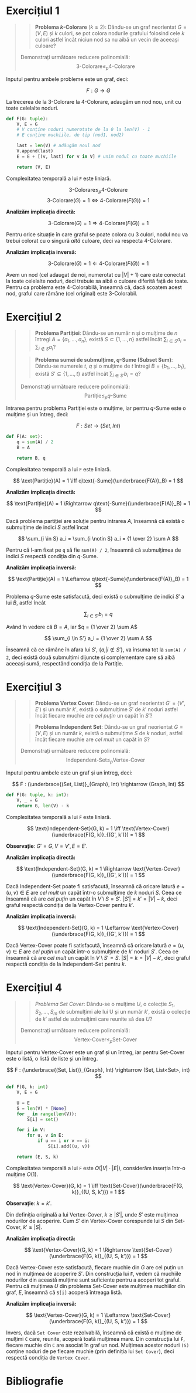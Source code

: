 # Exercițiul 1

> > **Problema $k$-Colorare** ($k\geq2$): Dându-se un graf neorientat $G = (V, E)$ și
> > $k$ culori, se pot colora nodurile grafului folosind cele $k$ culori astfel
> > încât niciun nod sa nu aibă un vecin de aceeași culoare?
> 
> Demonstrați următoare reducere polinomială:
> $$ 3\text{-Colorare} \leq_p 4\text{-Colorare} $$

Inputul pentru ambele probleme este un graf, deci:

$$ F : G \rightarrow G $$

La trecerea de la 3-Colorare la 4-Colorare, adaugăm un nod nou, unit cu toate
celelalte noduri.

```python
def F(G: tuple):
    V, E = G
    # V conține noduri numerotate de la 0 la len(V) - 1
    # E conține muchiile, de tip (nod1, nod2)

    last = len(V) # adăugăm noul nod
    V.append(last)
    E = E + [(v, last) for v in V] # unim nodul cu toate muchiile

    return (V, E)
```

Complexitatea temporală a lui `F` este liniară.

$$ 3\text{-Colorare} \leq_p 4\text{-Colorare} $$
$$ 3\text{-Colorare}(G) = 1 \iff 4\text{-Colorare}(F(G)) = 1 $$

**Analizăm implicația directă:**

$$ \text{3-Colorare}(G) = 1 \Rightarrow \text{4-Colorare}(F(G)) = 1 $$

Pentru orice situație în care graful se poate colora cu $3$ culori, nodul nou va
trebui colorat cu o singură *altă* culoare, deci va respecta $4$-Colorare.

**Analizăm implicația inversă:**

$$ 3\text{-Colorare}(G) = 1 \Leftarrow 4\text{-Colorare}(F(G)) = 1 $$

Avem un nod (cel adaugat de noi, numerotat cu $|V|+1$) care este conectat la
toate celelalte noduri, deci trebuie sa aibă o culoare diferită față de toate.
Pentru ca problema este $4$-Colorabilă, înseamnă că, dacă scoatem acest nod,
graful care rămâne (cel original) este $3$-Colorabil.

# Exercițiul 2

> > **Problema Partiției**: Dându-se un număr n și o mulțime de $n$ întregi $A =
> > \{a_1, ..., a_n\}$, există $S \subset \{1, \dots, n\}$ astfel încât $\sum_{i
> > \in S} a_i = \sum_{i \notin S} a_i$?
>
> > **Problema sumei de submulțime, $q$-Sume (Subset Sum)**: Dându-se numerele
> > $t$, $q$ și o mulțime de $t$ întregi $B = \{b_1, \dots, b_t\}$, există $S'
> > \subseteq \{1, \dots, t\}$ astfel încât $\sum_{i \in S'} b_i = q$?
>
> Demonstrați următoare reducere polinomială:
> $$ \text{Partiție} \leq_p q\text{-Sume} $$

Intrarea pentru problema Partiției este o mulțime, iar pentru $q$-Sume este o
mulțime și un întreg, deci:

$$ F : Set \rightarrow (Set, Int) $$

```python
def F(A: set):
    q = sum(A) / 2
    B = A

    return B, q
```

Complexitatea temporală a lui `F` este liniară.

$$ \text{Partiție}(A) = 1 \iff q\text{-Sume}(\underbrace{F(A)}_B) = 1 $$

**Analizăm implicația directă:**

$$ \text{Partiție}(A) = 1 \Rightarrow q\text{-Sume}(\underbrace{F(A)}_B) = 1 $$

Dacă problema partiției are soluție pentru intrarea $A$, înseamnă că există o
submulțime de indici $S$ astfel încat

$$ \sum_{i \in S} a_i = \sum_{i \notin S} a_i = {1 \over 2} \sum A $$

Pentru că l-am fixat pe `q` să fie `sum(A) / 2`, înseamnă că submulțimea de indici $S$ respectă condiția din $q$-Sume.

**Analizăm implicația inversă:**

$$ \text{Partiție}(A) = 1 \Leftarrow q\text{-Sume}(\underbrace{F(A)}_B) = 1 $$

Problema $q$-Sume este satisfacută, deci există o submulțime de indici $S'$ a lui
$B$, astfel încât

$$ \sum_{i \in S'} b_i = q $$

Având în vedere că $B = A$, iar $q = {1 \over 2} \sum A$

$$ \sum_{i \in S'} a_i = {1 \over 2} \sum A $$

Înseamnă că ce rămâne în afara lui $S'$, $\{a_i| i \notin S'\}$, va însuma tot la
`sum(A) / 2`, deci există două submulțimi dijuncte și complementare care să aibă
aceeași sumă, respectând condiția de la Partiție.

# Exercițiul 3

> > **Problema Vertex Cover**: Dându-se un graf neorientat $G' = (V', E')$ și un
> > număr $k'$, există o submulțime $S'$ de $k'$ noduri astfel încât fiecare muchie
> > are *cel puțin* un capăt în $S'$?
> 
> > **Problema Independent Set**: Dându-se un graf neorientat $G = (V, E)$ și
> > un număr $k$, există o submulțime $S$ de $k$ noduri, astfel încât fiecare
> > muchie are *cel mult* un capăt în $S$?
>
> Demonstrați următoare reducere polinomială:
> $$ \text{Independent-Set} \leq_p \text{Vertex-Cover} $$

Inputul pentru ambele este un graf și un întreg, deci:

$$ F : (\underbrace{(Set, List)}_{Graph}, Int) \rightarrow (Graph, Int) $$

```python
def F(G: tuple, k: int):
    V, _ = G
    return G, len(V) - k
```

Complexitatea temporală a lui `F` este liniară.

$$ \text{Independent-Set}(G, k) = 1 \iff \text{Vertex-Cover}(\underbrace{F(G,
k)}_{(G', k')}) = 1 $$

**Observație**: $G' = G, V = V', E = E'$.

**Analizăm implicația directă:**

$$ \text{Independent-Set}(G, k) = 1 \Rightarrow
\text{Vertex-Cover}(\underbrace{F(G, k)}_{(G', k')}) = 1 $$

Dacă Independent-Set poate fi satisfacută, înseamnă că oricare latură $e = (u,
v) \in E$ are *cel mult* un capăt într-o submulțime de $k$ noduri $S$. Ceea ce
înseamnă că are *cel puțin* un capăt în $V \setminus S = S'$. $|S'| = k' = |V| -
k$, deci graful respectă condiția de la Vertex-Cover pentru $k'$.

**Analizăm implicația inversă:**

$$ \text{Independent-Set}(G, k) = 1 \Leftarrow
\text{Vertex-Cover}(\underbrace{F(G, k)}_{(G', k')}) = 1 $$

Dacă Vertex-Cover poate fi satisfacută, înseamnă că oricare latură $e = (u,
v) \in E$ are *cel puțin* un capăt într-o submulțime de $k'$ noduri $S'$. Ceea ce
înseamnă că are *cel mult* un capăt în $V \setminus S' = S$. $|S| = k = |V| -
k'$, deci graful respectă condiția de la Independent-Set pentru $k$.

# Exercițiul 4

> > *Problema Set Cover*: Dându-se o mulțime $U$, o colecție $S_1, S_2, \dots,
> > S_m$ de submulțimi ale lui U și un număr $k'$, există o colecție de $k'$
> > astfel de submulțimi care reunite să dea $U$?
>
> Demonstrați următoare reducere polinomială:
> $$ \text{Vertex-Cover} \leq_p \text{Set-Cover} $$

Inputul pentru Vertex-Cover este un graf și un întreg, iar pentru Set-Cover
este o listă, o listă de liste și un întreg.

$$ F : (\underbrace{(Set, List)}_{Graph}, Int) \rightarrow (Set, List<Set>, int) $$

```python
def F(G, k: int)
    V, E = G

    U = E
    S = len(V) * [None]
    for _ in range(len(V)):
        S[i] = set()

    for i in V:
        for u, v in E:
            if u == i or v == i:
                S[i].add((u, v))

    return (E, S, k)
```

Complexitatea temporală a lui `F` este $O(|V|\cdot|E|)$, considerăm inserția
într-o mulțime $O(1)$.

$$ \text{Vertex-Cover}(G, k) = 1 \iff \text{Set-Cover}(\underbrace{F(G, k)}_{(U,
S, k')}) = 1 $$

**Observație**: $k = k'$.

Din definiția originală a lui Vertex-Cover, $k \geq |S'|$, unde $S'$ este
mulțimea nodurilor de acoperire. Cum $S'$ din Vertex-Cover corespunde lui $S$
din Set-Cover, $k' \geq |S|$.

**Analizăm implicația directă:**

$$ \text{Vertex-Cover}(G, k) = 1 \Rightarrow \text{Set-Cover}(\underbrace{F(G,
k)}_{(U, S, k')}) = 1 $$

Dacă Vertex-Cover este satisfacută, fiecare muchie din $G$ are cel puțin un nod
în mulțimea de acoperire $S'$. Din construcția lui `F`, vedem că muchiile
nodurilor din această mulțime sunt suficiente pentru a acoperi tot graful.
Pentru că mulțimea $U$ din problema Set-Cover este mulțimea muchiilor din graf,
$E$, înseamnă că `S[i]` acoperă întreaga listă.

**Analizăm implicația inversă:**

$$ \text{Vertex-Cover}(G, k) = 1 \Leftarrow \text{Set-Cover}(\underbrace{F(G,
k)}_{(U, S, k')}) = 1 $$

Invers, dacă `Set Cover` este rezolvabilă, înseamnă că există o mulțime de
mulțimi `C` care, reunite, acoperă toată mulțimea mare. Din construcția lui `F`,
fiecare muchie din `C` are asociat în graf un nod. Mulțimea acestor noduri `(S)`
conține noduri de pe fiecare muchie (prin definiția lui `Set Cover`), deci
respectă condiția de `Vertex Cover`.

# Bibliografie
